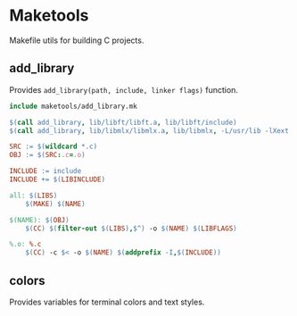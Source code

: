 # Maketools
Makefile utils for building C projects.

## add_library

Provides `add_library(path, include, linker flags)` function.

```Makefile
include maketools/add_library.mk

$(call add_library, lib/libft/libft.a, lib/libft/include)
$(call add_library, lib/libmlx/libmlx.a, lib/libmlx, -L/usr/lib -lXext -lX11 -lm -lz)

SRC := $(wildcard *.c)
OBJ := $(SRC:.c=.o)

INCLUDE := include
INCLUDE += $(LIBINCLUDE)

all: $(LIBS)
	$(MAKE) $(NAME)

$(NAME): $(OBJ)
	$(CC) $(filter-out $(LIBS),$^) -o $(NAME) $(LIBFLAGS)

%.o: %.c
	$(CC) -c $< -o $(NAME) $(addprefix -I,$(INCLUDE))
```

## colors

Provides variables for terminal colors and text styles.
